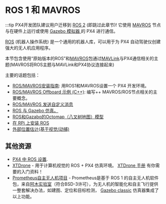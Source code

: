 # ROS 1 和 MAVROS

:::tip PX4开发团队建议用户迁移到 [ROS 2](../ros/ros2.md) (即跳过此章节)! 它使用 [MAVROS](../ros/mavros_installation.md) 节点与在硬件上运行或使用 [Gazebo 模拟器 ](../simulation/ros_interface.md) 的 PX4 进行通信。

[ROS](../ros/README.md) (机器人操作系统) 是一个通用的机器人库，可以用于为 PX4 自动驾驶仪创建强大的无人机应用程序。

本节包含使用“原始版本的ROS”和[MAVROS](../ros/mavros_installation.md)包通过[MAVLink](../middleware/mavlink.md)与PX4通信相关的主题(MAVROS将ROS主题与MAVLink和PX4协议连接起来)

主要的话题包括：
- [ROS/MAVROS安装指南](../ros/mavros_installation.md): 用ROS1和MAVROS设置一个 PX4 开发环境。
- [ROS/MAVROS Offboard 示例 (C++)](../ros/mavros_offboard_cpp.md): 编写++ MAVROS/ROS节点相关的主要概念。
- [ROS/MAVROS 发送自定义消息](../ros/mavros_custom_messages.md)
- [ROS 与 Gazebo 仿真。](../simulation/ros_interface.md)
- [ROS和Gazabo的Octomap（八叉树地图）模型](../sim_gazebo_classic/octomap.md)
- [在 RPi 上安装 ROS](../ros/raspberrypi_installation.md)
- [外部位置估计(基于视觉/动捕)](../ros/external_position_estimation.md)


## 其他资源

- [PX4 中 ROS 设置](../ros/README.md#ros-setups).
- [XTDrone](https://github.com/robin-shaun/XTDrone/blob/master/README.en.md) - 用于计算机视觉的 ROS + PX4 仿真环境。 [XTDrone 手册](https://www.yuque.com/xtdrone/manual_en) 有你需要的入门资料！
- [Prometheus自主无人机项目](https://github.com/amov-lab/Prometheus/blob/master/README_EN.md) - Prometheus是基于 ROS 1 的自主无人机软件包，来自[阿木实验室](https://github.com/amov-lab)（符合BSD-3许可），为无人机的智能化和自主飞行提供一整套解决办法，如建图、定位和目标检测， [Gazebo classic](../sim_gazebo_classic/README.md) 仿真器集成了以上功能。
